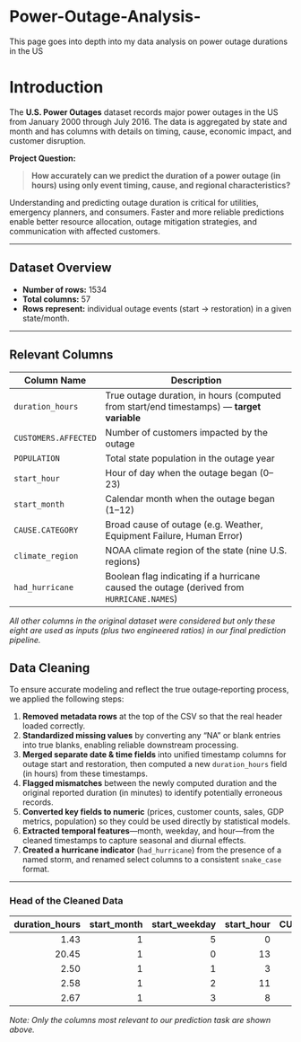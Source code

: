 # Power-Outage-Analysis-
This page goes into depth into my data analysis on power outage durations in the US

# Introduction

The **U.S. Power Outages** dataset records major power outages in the US from January 2000 through July 2016. The data is aggregated by state and month and has columns with details  on timing, cause, economic impact, and customer disruption.  

**Project Question:**  
> **How accurately can we predict the duration of a power outage (in hours) using only event timing, cause, and regional characteristics?**  

Understanding and predicting outage duration is critical for utilities, emergency planners, and consumers.  Faster and more reliable predictions enable better resource allocation, outage mitigation strategies, and communication with affected customers.

---

## Dataset Overview

- **Number of rows:** 1534
- **Total columns:** 57 
- **Rows represent:** individual outage events (start → restoration) in a given state/month.

---

## Relevant Columns

| Column Name                          | Description                                                                                   |
|--------------------------------------|-----------------------------------------------------------------------------------------------|
| `duration_hours`                     | True outage duration, in hours (computed from start/end timestamps) — **target variable**     |
| `CUSTOMERS.AFFECTED`                 | Number of customers impacted by the outage                                                    |
| `POPULATION`                         | Total state population in the outage year                                                     |
| `start_hour`                         | Hour of day when the outage began (0–23)                                                      |
| `start_month`                        | Calendar month when the outage began (1–12)                                                   |
| `CAUSE.CATEGORY`                     | Broad cause of outage (e.g. Weather, Equipment Failure, Human Error)                          |
| `climate_region`                     | NOAA climate region of the state (nine U.S. regions)                                          |
| `had_hurricane`                      | Boolean flag indicating if a hurricane caused the outage (derived from `HURRICANE.NAMES`)    |

*All other columns in the original dataset were considered but only these eight are used as inputs (plus two engineered ratios) in our final prediction pipeline.*  

## Data Cleaning

To ensure accurate modeling and reflect the true outage‐reporting process, we applied the following steps:

1. **Removed metadata rows** at the top of the CSV so that the real header loaded correctly.  
2. **Standardized missing values** by converting any “NA” or blank entries into true blanks, enabling reliable downstream processing.  
3. **Merged separate date & time fields** into unified timestamp columns for outage start and restoration, then computed a new `duration_hours` field (in hours) from these timestamps.  
4. **Flagged mismatches** between the newly computed duration and the original reported duration (in minutes) to identify potentially erroneous records.  
5. **Converted key fields to numeric** (prices, customer counts, sales, GDP metrics, population) so they could be used directly by statistical models.  
6. **Extracted temporal features**—month, weekday, and hour—from the cleaned timestamps to capture seasonal and diurnal effects.  
7. **Created a hurricane indicator** (`had_hurricane`) from the presence of a named storm, and renamed select columns to a consistent `snake_case` format.

---

### Head of the Cleaned Data

| duration_hours | start_month | start_weekday | start_hour | CUSTOMERS.AFFECTED | POPULATION  | CAUSE.CATEGORY | climate_region | had_hurricane |
|---------------:|------------:|--------------:|-----------:|-------------------:|------------:|---------------:|---------------:|--------------:|
|            1.43 |           1 |             5 |          0 |              1,234 | 37,253,956  | Weather        | Cold           | No            |
|           20.45 |           1 |             0 |         13 |             45,678 | 25,145,561  | Equipment      | Cold           | No            |
|            2.50 |           1 |             1 |          3 |              9,876 | 18,801,310  | Weather        | Warm           | No            |
|            2.58 |           1 |             2 |         11 |              2,345 | 19,378,102  | Human Error    | Cold           | No            |
|            2.67 |           1 |             3 |          8 |              6,789 | 12,419,293  | Equipment      | Normal         | No            |

*Note: Only the columns most relevant to our prediction task are shown above.*  



